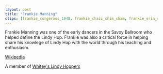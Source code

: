 ```yaml
---
layout: post
title: "Frankie Manning"
clips: [frankie_congeroos_1948, frankie_chazz_shim_sham, frankie_erin_shim_sham_color, frankie_erin_shim_sham, swingbud_frankie_tribute]
---
```


Frankie Manning was one of the early dancers in the Savoy Ballroom who helped define the Lindy Hop.
Frankie was also a critical force in helping share his knowlege of Lindy Hop with the world through his teaching and enthusiasm.

[Wikipedia](https://en.wikipedia.org/wiki/Frankie_Manning)



A member of  [Whitey's Lindy Hoppers](/historical_clips/whiteys_lindy_hoppers)